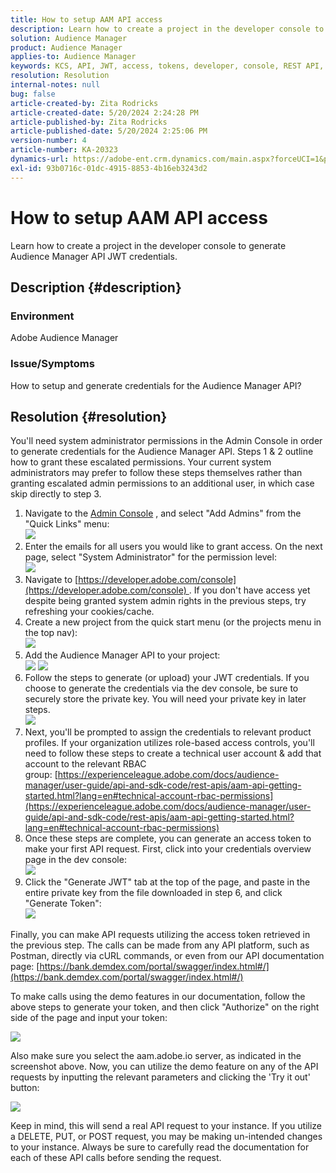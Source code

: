 ```yaml
---
title: How to setup AAM API access
description: Learn how to create a project in the developer console to generate Audience Manager API JWT credentials.
solution: Audience Manager
product: Audience Manager
applies-to: Audience Manager
keywords: KCS, API, JWT, access, tokens, developer, console, REST API, REST
resolution: Resolution
internal-notes: null
bug: false
article-created-by: Zita Rodricks
article-created-date: 5/20/2024 2:24:28 PM
article-published-by: Zita Rodricks
article-published-date: 5/20/2024 2:25:06 PM
version-number: 4
article-number: KA-20323
dynamics-url: https://adobe-ent.crm.dynamics.com/main.aspx?forceUCI=1&pagetype=entityrecord&etn=knowledgearticle&id=16de6aa6-b416-ef11-9f8a-6045bd026dc7
exl-id: 93b0716c-01dc-4915-8853-4b16eb3243d2
---
```

# How to setup AAM API access


Learn how to create a project in the developer console to generate Audience Manager API JWT credentials.

## Description {#description}


### Environment

Adobe Audience Manager

### Issue/Symptoms

How to setup and generate credentials for the Audience Manager API?


## Resolution {#resolution}


You'll need system administrator permissions in the Admin Console in order to generate credentials for the Audience Manager API. Steps 1 & 2 outline how to grant these escalated permissions. Your current system administrators may prefer to follow these steps themselves rather than granting escalated admin permissions to an additional user, in which case skip directly to step 3.

1. Navigate to the [Admin Console](https://adminconsole.adobe.com/) , and select "Add Admins" from the "Quick Links" menu:<br>    ![](assets/27c759f0-4418-ed11-b83e-0022480868ff.png)
2. Enter the emails for all users you would like to grant access. On the next page, select "System Administrator" for the permission level:<br>    ![](assets/4eaf764b-4518-ed11-b83e-0022480868ff.png)
3. Navigate to [https://developer.adobe.com/console](https://developer.adobe.com/console) . If you don't have access yet despite being granted system admin rights in the previous steps, try refreshing your cookies/cache.
4. Create a new project from the quick start menu (or the projects menu in the top nav):<br>    ![](assets/363a9d79-1418-ed11-b83e-0022480868ff.png)
5. Add the Audience Manager API to your project:<br>    ![](assets/a06e1ebd-1418-ed11-b83e-0022480868ff.png)
    ![](assets/26768505-1518-ed11-b83e-0022480868ff.png)
6. Follow the steps to generate (or upload) your JWT credentials. If you choose to generate the credentials via the dev console, be sure to securely store the private key. You will need your private key in later steps.<br>    ![](assets/d7e73a64-1518-ed11-b83e-0022480868ff.png)
7. Next, you'll be prompted to assign the credentials to relevant product profiles. If your organization utilizes role-based access controls, you'll need to follow these steps to create a technical user account & add that account to the relevant RBAC group: [https://experienceleague.adobe.com/docs/audience-manager/user-guide/api-and-sdk-code/rest-apis/aam-api-getting-started.html?lang=en#technical-account-rbac-permissions](https://experienceleague.adobe.com/docs/audience-manager/user-guide/api-and-sdk-code/rest-apis/aam-api-getting-started.html?lang=en#technical-account-rbac-permissions)
8. Once these steps are complete, you can generate an access token to make your first API request. First, click into your credentials overview page in the dev console:<br>    ![](assets/f9ef434b-ef22-ed11-b83e-0022480868ff.png)
9. Click the "Generate JWT" tab at the top of the page, and paste in the entire private key from the file downloaded in step 6, and click "Generate Token":<br>    ![](assets/54d65c8d-ef22-ed11-b83e-0022480868ff.png)


Finally, you can make API requests utilizing the access token retrieved in the previous step. The calls can be made from any API platform, such as Postman, directly via cURL commands, or even from our API documentation page: [https://bank.demdex.com/portal/swagger/index.html#/](https://bank.demdex.com/portal/swagger/index.html#/)

To make calls using the demo features in our documentation, follow the above steps to generate your token, and then click "Authorize" on the right side of the page and input your token:

![](assets/ba540b4f-f022-ed11-b83e-0022480868ff.png)

Also make sure you select the aam.adobe.io server, as indicated in the screenshot above. Now, you can utilize the demo feature on any of the API requests by inputting the relevant parameters and clicking the 'Try it out' button:

![](assets/0ef8197f-f022-ed11-b83e-0022480868ff.png)

Keep in mind, this will send a real API request to your instance. If you utilize a DELETE, PUT, or POST request, you may be making un-intended changes to your instance. Always be sure to carefully read the documentation for each of these API calls before sending the request.
